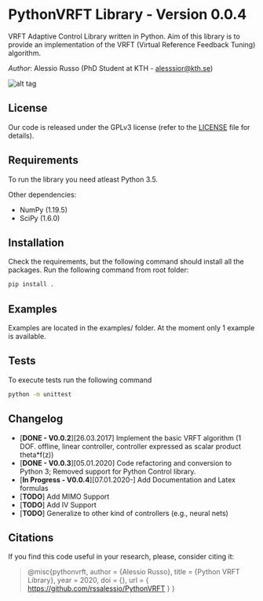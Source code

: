 # PythonVRFT Library - Version 0.0.4
VRFT Adaptive Control Library written in Python. Aim of this library is to provide an implementation of the VRFT (Virtual Reference Feedback Tuning) algorithm.

_Author_: Alessio Russo (PhD Student at KTH - alesssior@kth.se)

![alt tag](https://github.com/rssalessio/PythonVRFT/blob/master/examples/1_example.png)
## License
Our code is released under the GPLv3 license (refer to the [LICENSE](https://github.com/rssalessio/PythonVRFT/blob/master/LICENSE) file for details).

## Requirements
To run the library you need atleast Python 3.5.

Other dependencies:
- NumPy (1.19.5)
- SciPy (1.6.0)

## Installation
Check the requirements, but the following command should install all the packages.
Run the following command from  root folder:
```sh
pip install . 
``` 

## Examples
Examples are located in the examples/ folder. At the moment only 1 example is available.

## Tests
To execute tests run the following command
```sh
python -m unittest
``` 

## Changelog
- [**DONE - V0.0.2**][26.03.2017] Implement the basic VRFT algorithm (1 DOF. offline, linear controller, controller expressed as scalar product theta*f(z))
- [**DONE - V0.0.3**][05.01.2020] Code refactoring and conversion to Python 3; Removed support for Python Control library.
- [**In Progress - V0.0.4**][07.01.2020-] Add Documentation and Latex formulas
- [**TODO**] Add MIMO Support
- [**TODO**] Add IV Support
- [**TODO**] Generalize to other kind of controllers (e.g., neural nets)

## Citations
If you find this code useful in your research, please, consider citing it:
>@misc{pythonvrft,
>  author       = {Alessio Russo},
>  title        = {Python VRFT Library},
>  year         = 2020,
>  doi          = {},
>  url          = { https://github.com/rssalessio/PythonVRFT }
>}
